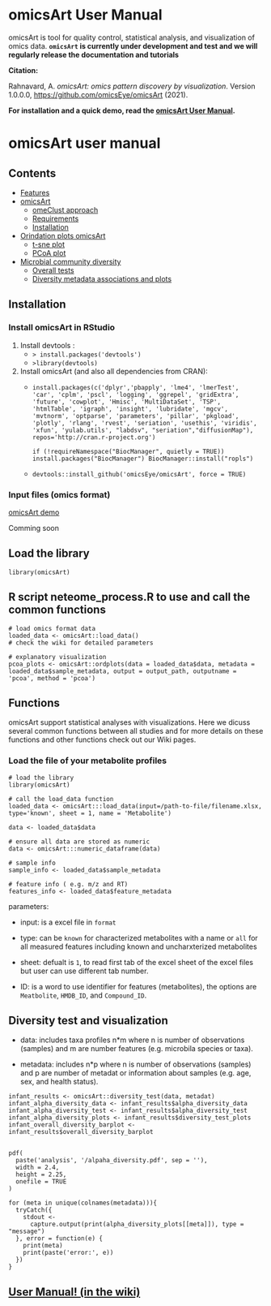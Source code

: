 # omicsArt User Manual #

omicsArt is tool for quality control, statistical analysis, and visualization of omics data. 
**`omicsArt` is currently under development and test and we will regularly release the documentation and tutorials**


**Citation:**

Rahnavard, A. *omicsArt: omics pattern discovery by visualization*. Version 1.0.0.0, https://github.com/omicsEye/omicsArt (2021).

**For installation and a quick demo, read the [omicsArt User Manual](https://github.com/omicsEye/omicsArt/wiki).**

# omicsArt user manual

## Contents ##
* [Features](#features)
* [omicsArt](#omicsArt)
    * [omeClust approach](#omicsArt-approach)
    * [Requirements](#requirements)
    * [Installation](#installation)
* [Orindation plots omicsArt](#getting-started-with-omeClust)
    * [t-sne plot](#t-sne-plot)
    * [PCoA plot](#t-sne-plot)
* [Microbial community diversity](#Microbial-community-diversity)
    * [Overall tests](#overall-test)
    * [Diversity metadata associations and plots](#Diversity-metadata-associations-and-plots)

## Installation ##

### Install omicsArt in RStudio ###
1. Install devtools : 
    * ``> install.packages('devtools')``
    * ``>library(devtools)``
2. Install omicsArt (and also all dependencies from CRAN): 
    * ``install.packages(c('dplyr','pbapply', 'lme4', 'lmerTest', 'car', 'cplm', 'pscl', 'logging', 'ggrepel', 'gridExtra', 'future', 'cowplot',
        'Hmisc', 'MultiDataSet', 'TSP', 'htmlTable', 'igraph', 'insight',
        'lubridate', 'mgcv', 'mvtnorm', 'optparse', 'parameters', 'pillar',
        'pkgload', 'plotly', 'rlang', 'rvest', 'seriation', 'usethis', 'viridis',
        'xfun', 'yulab.utils', "labdsv", "seriation","diffusionMap"), repos='http://cran.r-project.org')``
        
        ``if (!requireNamespace("BiocManager", quietly = TRUE))
          install.packages("BiocManager")
        BiocManager::install("ropls")``
    * ``devtools::install_github('omicsEye/omicsArt', force = TRUE) ``

### Input files (omics format) ###
[omicsArt demo](https://github.com/omicsEye/omicsArt/tree/master/demo)

Comming soon

## Load the library ##

```
library(omicsArt)

```
## R script neteome_process.R to use and call the common functions ##

```
# load omics format data
loaded_data <- omicsArt::load_data()
# check the wiki for detailed parameters

# explanatory visualization
pcoa_plots <- omicsArt::ordplots(data = loaded_data$data, metadata = loaded_data$sample_metadata, output = output_path, outputname = 'pcoa', method = 'pcoa')

```



## Functions ##
omicsArt support statistical analyses with visualizations. Here we dicuss several common functions between all studies and for more details on these functions and other functions check out our Wiki pages.

### Load the file of your metabolite profiles  ###


```
# load the library
library(omicsArt)

# call the load_data function
loaded_data <- omicsArt:::load_data(input=/path-to-file/filename.xlsx, type='known', sheet = 1, name = 'Metabolite')

data <- loaded_data$data

# ensure all data are stored as numeric
data <- omicsArt:::numeric_dataframe(data)

# sample info
sample_info <- loaded_data$sample_metadata

# feature info ( e.g. m/z and RT)
features_info <- loaded_data$feature_metadata

```

parameters:

* input: is a excel file in `format`

* type: can be `known` for characterized metabolites with a name  or `all` for all measured features including known and uncharxterized metabolites

* sheet: defualt is `1`, to read first tab of the excel sheet of the excel files but user can use different tab number. 

* ID: is a word to use identifier for features (metabolites), the options are `Meatbolite`, `HMDB_ID`, and `Compound_ID`. 

## Diversity test and visualization ##

* data: includes taxa profiles n*m where n is number of observations (samples) and m are number features (e.g. microbila species or taxa). 

* metadata: includes  n*p where n is number of observations (samples) and p are number of metadat or information about samples (e.g. age, sex, and health status).

```
infant_results <- omicsArt::diversity_test(data, metadat)
infant_alpha_diversity_data <- infant_results$alpha_diversity_data
infant_alpha_diversity_test <- infant_results$alpha_diversity_test
infant_alpha_diversity_plots <- infant_results$diversity_test_plots
infant_overall_diversity_barplot <- infant_results$overall_diversity_barplot


pdf(
  paste('analysis', '/alpaha_diversity.pdf', sep = ''),
  width = 2.4,
  height = 2.25,
  onefile = TRUE
)

for (meta in unique(colnames(metadata))){
  tryCatch({
    stdout <-
      capture.output(print(alpha_diversity_plots[[meta]]), type = "message")
  }, error = function(e) {
    print(meta)
    print(paste('error:', e))
  })
}
```

## [User Manual! (in the wiki)](https://github.com/omicsEye/omicsArt/wiki) ##
